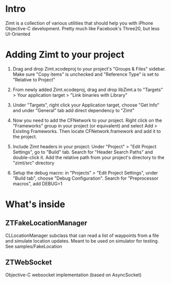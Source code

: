 # Intro

Zimt is a collection of various utilities that should help you with iPhone Objective-C development. Pretty much like Facebook's Three20, but less UI-Oriented

# Adding Zimt to your project

1. Drag and drop Zimt.xcodeproj to your project's "Groups & Files" sidebar. Make sure "Copy items" is unchecked and "Reference Type" is set to "Relative to Project"

2. From newly added Zimt.xcodeproj, drag and drop libZimt.a to "Targets" > Your application target > "Link binaries with Library"

3. Under "Targets", right click your Application target, choose "Get Info" and under "General" tab add direct dependency to "Zimt"

4. Now you need to add the CFNetwork to your project.  Right click on the
   "Frameworks" group in your project (or equivalent) and select Add > Existing Frameworks. 
   Then locate CFNetwork.framework and add it to the project.

5. Include Zimt headers in your project: Under "Project" > "Edit Project Settings", go to "Build" tab. Search for "Header Search Paths" and double-click
   it. Add the relative path from your project's directory to the "zimt/src" directory

6. Setup the debug macro: in "Projects" > "Edit Project Settings", under "Build tab", choose "Debug Configuration". Search for "Preprocessor macros", add DEBUG=1

# What's inside

## ZTFakeLocationManager

CLLocationManager subclass that can read a list of waypoints from a file and simulate location updates. Meant to be used on simulator for testing. See samples/FakeLocation

## ZTWebSocket

Objective-C websocket implementation (based on AsyncSocket)